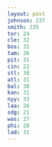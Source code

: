 ```yaml
---
layout: post
johnson: 237
smith: 235
tor: 24
cle: 32
bos: 31
tam: 36
pit: 31
cin: 22
stl: 30
atl: 31
bal: 38
kan: 31
nyy: 33
laa: 26
sdg: 21
was: 27
phi: 28
lad: 31
---
```

